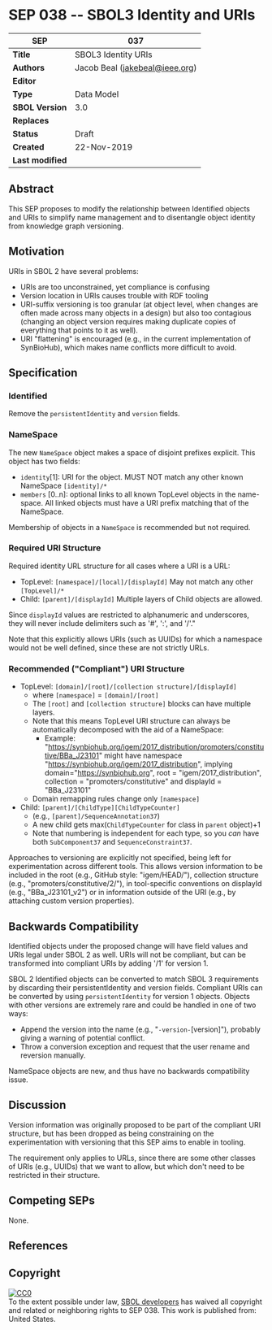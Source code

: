 SEP 038 -- SBOL3 Identity and URIs
===================================

SEP                     | 037
----------------------|--------------
**Title**                | SBOL3 Identity URIs
**Authors**           | Jacob Beal (<jakebeal@ieee.org>)
**Editor**            | 
**Type**               | Data Model
**SBOL Version** | 3.0
**Replaces**        | 
**Status**             | Draft
**Created**          | 22-Nov-2019
**Last modified**  | 

## Abstract

This SEP proposes to modify the relationship between Identified objects and URIs to simplify name management and to disentangle object identity from knowledge graph versioning.

## Motivation <a name='motivation'></a>

URIs in SBOL 2 have several problems:

- URIs are too unconstrained, yet compliance is confusing
- Version location in URIs causes trouble with RDF tooling
- URI-suffix versioning is too granular (at object level, when changes are often made across many objects in a design) but also too contagious (changing an object version requires making duplicate copies of everything that points to it as well).
- URI "flattening" is encouraged (e.g., in the current implementation of SynBioHub), which makes name conflicts more difficult to avoid.


## Specification <a name='specification'></a>

### Identified

Remove the `persistentIdentity` and `version` fields.

### NameSpace

The new `NameSpace` object makes a space of disjoint prefixes explicit.  This object has two fields:

- `identity`[1]: URI for the object.  MUST NOT match any other known NameSpace `[identity]/*`
- `members` [0..n]: optional links to all known TopLevel objects in the name-space.  All linked objects must have a URI prefix matching that of the NameSpace.

Membership of objects in a `NameSpace` is recommended but not required.

### Required URI Structure

Required identity URL structure for all cases where a URI is a URL:

- TopLevel: `[namespace]/[local]/[displayId]`
	May not match any other `[TopLevel]/*`
- Child: `[parent]/[displayId]`
	Multiple layers of Child objects are allowed.

Since `displayId` values are restricted to alphanumeric and underscores, they will never include delimiters such as '#', ':', and '/'."

Note that this explicitly allows URIs (such as UUIDs) for which a namespace would not be well defined, since these are not strictly URLs.

### Recommended ("Compliant") URI Structure

- TopLevel: `[domain]/[root]/[collection structure]/[displayId]`
  - where `[namespace]` = `[domain]/[root]`
  - The `[root]` and `[collection structure]` blocks can have multiple layers.
  - Note that this means TopLevel URI structure can always be automatically decomposed with the aid of a NameSpace:
    - Example: "https://synbiohub.org/igem/2017_distribution/promoters/constitutive/BBa_J23101" might have namespace "https://synbiohub.org/igem/2017_distribution", implying domain="https://synbiohub.org", root = "igem/2017_distribution", collection = "promoters/constitutive" and displayId = "BBa_J23101"
  - Domain remapping rules change only `[namespace]`
- Child: `[parent]/[ChildType][ChildTypeCounter]`
  - (e.g., `[parent]/SequenceAnnotation37`)
  - A new child gets max(`ChildTypeCounter` for class in `parent` object)+1
  - Note that numbering is independent for each type, so you _can_ have both `SubComponent37` and `SequenceConstraint37`.


Approaches to versioning are explicitly not specified, being left for experimentation across different tools. This allows version information to be included in the root (e.g., GitHub style: "igem/HEAD/"), collection structure (e.g., "promoters/constitutive/2/"), in tool-specific conventions on displayId (e.g., "BBa_J23101_v2") or in information outside of the URI (e.g., by attaching custom version properties).

## Backwards Compatibility <a name='compatibility'></a>

Identified objects under the proposed change will have field values and URIs legal under SBOL 2 as well. URIs will not be compliant, but can be transformed into compliant URIs by adding '/1' for version 1.

SBOL 2 Identified objects can be converted to match SBOL 3 requirements by discarding their persistentIdentity and version fields.  Compliant URIs can be converted by using `persistentIdentity` for version 1 objects. Objects with other versions are extremely rare and could be handled in one of two ways:

- Append the version into the name (e.g., "`-version-`[version]"), probably giving a warning of potential conflict.
- Throw a conversion exception and request that the user rename and reversion manually.

NameSpace objects are new, and thus have no backwards compatibility issue.

## Discussion <a name='discussion'></a>

Version information was originally proposed to be part of the compliant URI structure, but has been dropped as being constraining on the experimentation with versioning that this SEP aims to enable in tooling.

The requirement only applies to URLs, since there are some other classes of URIs (e.g., UUIDs) that we want to allow, but which don't need to be restricted in their structure.

## Competing SEPs <a name='competing_seps'></a>

None.

References <a name='references'></a>
----------------

Copyright <a name='copyright'></a>
-------------

<p xmlns:dct="http://purl.org/dc/terms/" xmlns:vcard="http://www.w3.org/2001/vcard-rdf/3.0#">
  <a rel="license"
     href="http://creativecommons.org/publicdomain/zero/1.0/">
    <img src="http://i.creativecommons.org/p/zero/1.0/88x31.png" style="border-style: none;" alt="CC0" />
  </a>
  <br />
  To the extent possible under law,
  <a rel="dct:publisher"
     href="sbolstandard.org">
    <span property="dct:title">SBOL developers</span></a>
  has waived all copyright and related or neighboring rights to
  <span property="dct:title">SEP 038</span>.
This work is published from:
<span property="vcard:Country" datatype="dct:ISO3166"
      content="US" about="sbolstandard.org">
  United States</span>.
</p>


